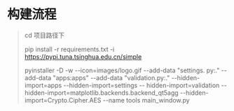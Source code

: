 # 构建流程
> cd 项目路径下
> 
> pip install -r requirements.txt -i https://pypi.tuna.tsinghua.edu.cn/simple
> 
> pyinstaller -D -w --icon=images/logo.gif --add-data "settings.
py:." --add-data "apps:apps"  --add-data "validation.py:." --hidden-import=apps --hidden-import=settings --
hidden-import=validation --hidden-import=matplotlib.backends.backend_qt5agg --hidden-import=Crypto.Cipher.AES --name tools main_window.py
